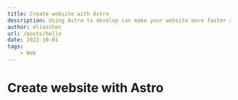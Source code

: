```yaml
---
title: Create website with Astro
description: Using Astro to develop can make your website more faster and simple
author: eliaschen
url: /posts/hello
date: 2022-10-01
tags:
    - Web
---
```


# Create website with Astro
